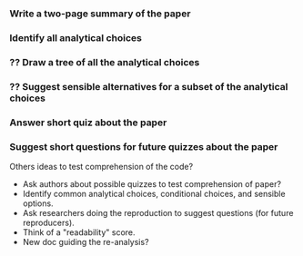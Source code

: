 

### Write a two-page summary of the paper    

### Identify all analytical choices     

### ?? Draw a tree of all the analytical choices  

### ?? Suggest sensible alternatives for a subset of the analytical choices  

### Answer short quiz about the paper  

### Suggest short questions for future quizzes about the paper  



Others ideas to test comprehension of the code?  
  - Ask authors about possible quizzes to test comprehension of paper?  
  - Identify common analytical choices, conditional choices, and sensible options.
  - Ask researchers doing the reproduction to suggest questions (for future reproducers).
  - Think of a "readability" score.
  - New doc guiding the re-analysis?
